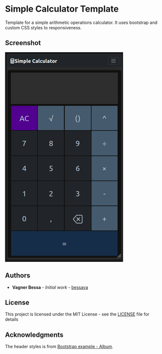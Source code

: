 # Simple Calculator Template

Template for a simple arithmetic operations calculator. It uses bootstrap and custom CSS styles to responsiveness.

## Screenshot

![Simple calculator](https://github.com/bessavagner/simple-calculator-template/blob/main/screenshot-iPhoneSE2ndGen_iOS_14_3.png?raw=true)

## Authors

* **Vagner Bessa** - *Initial work* - [bessava](https://github.com/bessava)

## License

This project is licensed under the MIT License - see the [LICENSE](https://github.com/bessavagner/simple-calculator-template/blob/main/LICENSE) file for details

## Acknowledgments

The header styles is from [Bootstrap example - Album](https://getbootstrap.com/docs/5.2/examples/album/).
